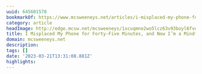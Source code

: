 ```yaml
---
uuid: 645601578
bookmarkOf: https://www.mcsweeneys.net/articles/i-misplaced-my-phone-for-forty-five-minutes-and-now-im-a-mindfulness-expert
category: article
headImage: http://edge.mcsw.net/mcsweeneys/1xcuqmne2wo5lcz63v93boyl6fvo
title: I Misplaced My Phone for Forty-Five Minutes, and Now I’m a Mindfulness Expert
domain: mcsweeneys.net
description: 
tags: []
date: '2023-03-21T13:31:08.881Z'
highlights: 
---
```




